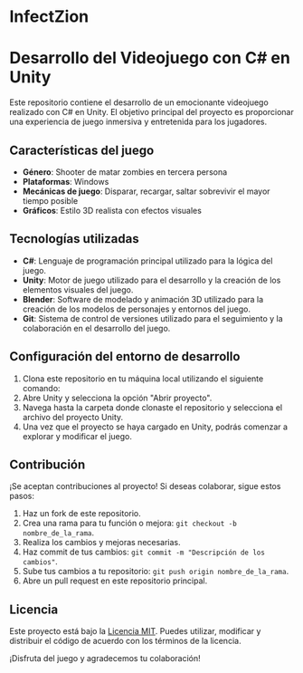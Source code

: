 # InfectZion
# Desarrollo del Videojuego con C# en Unity

Este repositorio contiene el desarrollo de un emocionante videojuego realizado con C# en Unity. El objetivo principal del proyecto es proporcionar una experiencia de juego inmersiva y entretenida para los jugadores.

## Características del juego

- **Género**: Shooter de matar zombies en tercera persona
- **Plataformas**: Windows
- **Mecánicas de juego**: Disparar, recargar, saltar sobrevivir el mayor tiempo posible
- **Gráficos**: Estilo 3D realista con efectos visuales

## Tecnologías utilizadas

- **C#**: Lenguaje de programación principal utilizado para la lógica del juego.
- **Unity**: Motor de juego utilizado para el desarrollo y la creación de los elementos visuales del juego.
- **Blender**: Software de modelado y animación 3D utilizado para la creación de los modelos de personajes y entornos del juego.
- **Git**: Sistema de control de versiones utilizado para el seguimiento y la colaboración en el desarrollo del juego.

## Configuración del entorno de desarrollo

1. Clona este repositorio en tu máquina local utilizando el siguiente comando:
2. Abre Unity y selecciona la opción "Abrir proyecto".
3. Navega hasta la carpeta donde clonaste el repositorio y selecciona el archivo del proyecto Unity.
4. Una vez que el proyecto se haya cargado en Unity, podrás comenzar a explorar y modificar el juego.

## Contribución

¡Se aceptan contribuciones al proyecto! Si deseas colaborar, sigue estos pasos:

1. Haz un fork de este repositorio.
2. Crea una rama para tu función o mejora: `git checkout -b nombre_de_la_rama`.
3. Realiza los cambios y mejoras necesarias.
4. Haz commit de tus cambios: `git commit -m "Descripción de los cambios"`.
5. Sube tus cambios a tu repositorio: `git push origin nombre_de_la_rama`.
6. Abre un pull request en este repositorio principal.

## Licencia

Este proyecto está bajo la [Licencia MIT](LICENSE). Puedes utilizar, modificar y distribuir el código de acuerdo con los términos de la licencia.

¡Disfruta del juego y agradecemos tu colaboración!

